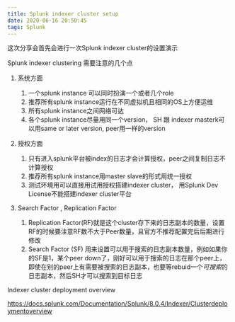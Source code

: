 ```yaml
---
title: Splunk indexer cluster setup
date: 2020-06-16 20:50:45
tags: Splunk
---
```


这次分享会首先会进行一次Splunk indexer cluster的设置演示

Splunk indexer clustering 需要注意的几个点

1. 系统方面
   1. 一个splunk instance 可以同时扮演一个或者几个role
   2. 推荐所有splunk instance运行在不同虚拟机且相同的OS上方便运维
   3. 所有splunk instance之间网络可达
   4. 各个splunk instance尽量用同一个version， SH 跟 indexer masterk可以用same or later version, peer用一样的version
   
2. 授权方面
   1. 只有进入splunk平台被index的日志才会计算授权，peer之间复制日志不计算授权
   2. 推荐所有splunk instance用master slave的形式用统一授权
   3. 测试环境用可以直接用试用授权搭建indexer cluster， 用Splunk Dev License不能搭建indexer cluster平台

3. Search Factor , Replication Factor
   1. Replication Factor(RF)就是这个cluster存下来的日志副本的数量，设置RF的时候要注意RF数不大于Peer数量，且官方不推荐配置完后后期进行修改
   2. Search Factor (SF) 用来设置可以用于搜索的日志副本数量，例如如果你的SF是1，某个peer down了，刚好可以用于搜索的日志在那个peer上，即使在别的peer上有需要被搜索的日志副本，也要等rebuid一个*可搜索*的日志副本，然后SH才可以搜索到目标日志


Indexer cluster deployment overview

https://docs.splunk.com/Documentation/Splunk/8.0.4/Indexer/Clusterdeploymentoverview